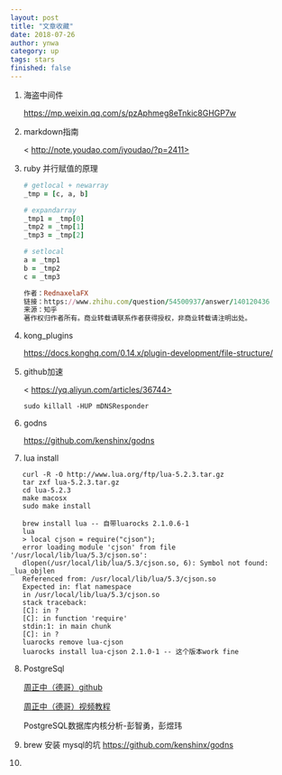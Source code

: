 ```yaml
---
layout: post
title: "文章收藏"
date: 2018-07-26
author: ynwa
category: up
tags: stars
finished: false
---
```


1. 海盗中间件 

   <https://mp.weixin.qq.com/s/pzAphmeg8eTnkic8GHGP7w>

2. markdown指南

   < http://note.youdao.com/iyoudao/?p=2411>

3. ruby 并行赋值的原理
   ```ruby
   # getlocal + newarray
   _tmp = [c, a, b]
   
   # expandarray
   _tmp1 = _tmp[0]
   _tmp2 = _tmp[1]
   _tmp3 = _tmp[2]
   
   # setlocal
   a = _tmp1
   b = _tmp2
   c = _tmp3
   
   作者：RednaxelaFX
   链接：https://www.zhihu.com/question/54500937/answer/140120436
   来源：知乎
   著作权归作者所有。商业转载请联系作者获得授权，非商业转载请注明出处。
   ```

4. kong_plugins

     <https://docs.konghq.com/0.14.x/plugin-development/file-structure/>

5. github加速

     < https://yq.aliyun.com/articles/36744>

     ```shell
     sudo killall -HUP mDNSResponder
     ```

6. godns 

     <https://github.com/kenshinx/godns>

7. lua install 
```shell
   curl -R -O http://www.lua.org/ftp/lua-5.2.3.tar.gz
   tar zxf lua-5.2.3.tar.gz
   cd lua-5.2.3
   make macosx
   sudo make install
   
   brew install lua -- 自带luarocks 2.1.0.6-1
   lua
   > local cjson = require("cjson");
   error loading module 'cjson' from file '/usr/local/lib/lua/5.3/cjson.so':
   dlopen(/usr/local/lib/lua/5.3/cjson.so, 6): Symbol not found: _lua_objlen
   Referenced from: /usr/local/lib/lua/5.3/cjson.so
   Expected in: flat namespace
   in /usr/local/lib/lua/5.3/cjson.so
   stack traceback:
   [C]: in ?
   [C]: in function 'require'
   stdin:1: in main chunk
   [C]: in ?
   luarocks remove lua-cjson
   luarocks install lua-cjson 2.1.0-1 -- 这个版本work fine
```
8. PostgreSql

    [周正中（德哥）github](https://github.com/digoal/blog)

    [周正中（德哥）视频教程](https://link.zhihu.com/?target=https%3A//edu.aliyun.com/course/52)

    PostgreSQL数据库内核分析-彭智勇，彭煜玮

9. brew 安装 mysql的坑
     <https://github.com/kenshinx/godns>

10. 




